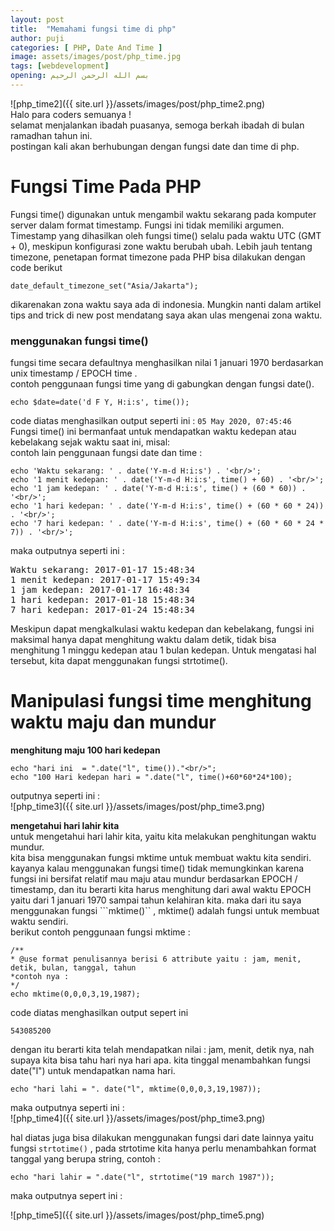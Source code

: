 ```yaml
---
layout: post
title:  "Memahami fungsi time di php"
author: puji
categories: [ PHP, Date And Time ]
image: assets/images/post/php_time.jpg
tags: [webdevelopment]
opening: بسم الله الرحمن الرحيم
---  
```

![php_time2]({{ site.url }}/assets/images/post/php_time2.png)  
Halo para coders semuanya !  
selamat menjalankan ibadah puasanya, semoga berkah ibadah di bulan ramadhan tahun ini.  
postingan kali akan berhubungan dengan fungsi date dan time di php.  
#  Fungsi Time Pada PHP
Fungsi time() digunakan untuk mengambil waktu sekarang pada komputer server dalam format timestamp. Fungsi ini tidak memiliki argumen.
Timestamp yang dihasilkan oleh fungsi time() selalu pada waktu UTC (GMT +  0), meskipun konfigurasi zone waktu berubah ubah. Lebih jauh tentang timezone, penetapan format timezone pada PHP bisa dilakukan dengan code berikut 
```
date_default_timezone_set("Asia/Jakarta");

```  
dikarenakan zona waktu saya ada di indonesia. Mungkin nanti dalam artikel tips and trick di new post mendatang saya akan ulas mengenai zona waktu.  
### menggunakan fungsi time()  
fungsi time secara defaultnya menghasilkan nilai 1 januari 1970 berdasarkan unix timestamp / EPOCH time .  
contoh penggunaan fungsi time yang di gabungkan dengan fungsi date().  
```
echo $date=date('d F Y, H:i:s', time());
```  
code diatas menghasilkan output seperti ini  : ``` 05 May 2020, 07:45:46 ```  
Fungsi time() ini bermanfaat untuk mendapatkan waktu kedepan atau kebelakang sejak waktu saat ini, misal:  
contoh lain penggunaan fungsi date dan time :  
```
echo 'Waktu sekarang: ' . date('Y-m-d H:i:s') . '<br/>';
echo '1 menit kedepan: ' . date('Y-m-d H:i:s', time() + 60) . '<br/>';
echo '1 jam kedepan: ' . date('Y-m-d H:i:s', time() + (60 * 60)) . '<br/>';
echo '1 hari kedepan: ' . date('Y-m-d H:i:s', time() + (60 * 60 * 24)) . '<br/>';
echo '7 hari kedepan: ' . date('Y-m-d H:i:s', time() + (60 * 60 * 24 * 7)) . '<br/>';
```  
maka outputnya seperti ini :  
<pre>
Waktu sekarang: 2017-01-17 15:48:34
1 menit kedepan: 2017-01-17 15:49:34
1 jam kedepan: 2017-01-17 16:48:34
1 hari kedepan: 2017-01-18 15:48:34
7 hari kedepan: 2017-01-24 15:48:34
</pre>
Meskipun dapat mengkalkulasi waktu kedepan dan kebelakang, fungsi ini maksimal hanya dapat menghitung waktu dalam detik, tidak bisa menghitung 1 minggu kedepan atau 1 bulan kedepan. Untuk mengatasi hal tersebut, kita dapat menggunakan fungsi strtotime().

# Manipulasi fungsi time menghitung waktu maju dan mundur  
**menghitung maju 100 hari kedepan**
```
echo "hari ini  = ".date("l", time())."<br/>";
echo "100 Hari kedepan hari = ".date("l", time()+60*60*24*100);
```  
outputnya seperti ini :  
![php_time3]({{ site.url }}/assets/images/post/php_time3.png)  

**mengetahui hari lahir kita**  
untuk mengetahui hari lahir kita, yaitu kita melakukan penghitungan waktu mundur.  
kita bisa menggunakan fungsi mktime untuk membuat waktu kita sendiri. kayanya kalau menggunakan fungsi time() tidak memungkinkan karena fungsi ini bersifat relatif mau maju atau mundur berdasarkan EPOCH / timestamp, dan itu berarti kita harus menghitung dari awal waktu EPOCH yaitu dari 1 januari 1970 sampai tahun kelahiran kita. maka dari itu saya menggunakan fungsi ```mktime()`` , mktime() adalah fungsi untuk membuat waktu sendiri.  
berikut contoh penggunaan fungsi mktime :  
```
/**
* @use format penulisannya berisi 6 attribute yaitu : jam, menit, detik, bulan, tanggal, tahun
*contoh nya :
*/
echo mktime(0,0,0,3,19,1987);
```  

code diatas menghasilkan output sepert ini  

```
543085200
```  
dengan itu berarti kita telah mendapatkan nilai : jam, menit, detik nya, nah supaya kita bisa tahu hari nya hari apa. kita tinggal menambahkan fungsi date("l") untuk mendapatkan nama hari.  
```
echo "hari lahi = ". date("l", mktime(0,0,0,3,19,1987));
```
maka outputnya seperti ini :   
![php_time4]({{ site.url }}/assets/images/post/php_time3.png)  

hal diatas juga bisa dilakukan menggunakan fungsi dari date lainnya yaitu fungsi ```strtotime()```  , pada strtotime kita hanya perlu menambahkan format tanggal yang berupa string, contoh :  

```
echo "hari lahir = ".date("l", strtotime("19 march 1987"));
```  
maka outputnya sepert ini :  

![php_time5]({{ site.url }}/assets/images/post/php_time5.png)  



